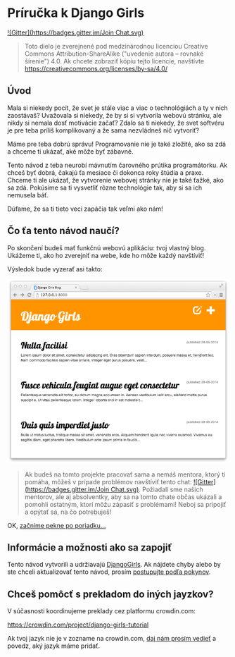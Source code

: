 # Príručka k Django Girls

[![Gitter](https://badges.gitter.im/Join Chat.svg)](https://gitter.im/DjangoGirls/tutorial?utm_source=badge&utm_medium=badge&utm_campaign=pr-badge&utm_content=badge)

> Toto dielo je zverejnené pod medzinárodnou licenciou Creative Commons Attribution-ShareAlike ("uvedenie autora – rovnaké šírenie") 4.0. Ak chcete zobraziť kópiu tejto licencie, navštívte https://creativecommons.org/licenses/by-sa/4.0/

## Úvod

Mala si niekedy pocit, že svet je stále viac a viac o technológiách a ty v nich zaostávaš? Uvažovala si niekedy, že by si si vytvorila webovú stránku, ale nikdy si nemala dosť motivácie začať? Zdalo sa ti niekedy, že svet softvéru je pre teba príliš komplikovaný a že sama nezvládneš nič vytvoriť?

Máme pre teba dobrú správu! Programovanie nie je také zložité, ako sa zdá a chceme ti ukázať, aké môže byť zábavné.

Tento návod z teba neurobí mávnutím čarovného prútika programátorku. Ak chceš byť dobrá, čakajú ťa mesiace či dokonca roky štúdia a praxe. Chceme ti ale ukázať, že vytvorenie webovej stránky nie je také ťažké, ako sa zdá. Pokúsime sa ti vysvetliť rôzne technológie tak, aby si sa ich nemusela báť.

Dúfame, že sa ti tieto veci zapáčia tak veľmi ako nám!

## Čo ťa tento návod naučí?

Po skončení budeš mať funkčnú webovú aplikáciu: tvoj vlastný blog. Ukážeme ti, ako ho zverejniť na webe, kde ho môže každý navštíviť!

Výsledok bude vyzerať asi takto:

![Obrázok 0.1][2]

 [2]: images/application.png

> Ak budeš na tomto projekte pracovať sama a nemáš mentora, ktorý ti pomáha, môžeš v prípade problémov navštíviť tento chat: [![Gitter](https://badges.gitter.im/Join Chat.svg)](https://gitter.im/DjangoGirls/tutorial?utm_source=badge&utm_medium=badge&utm_campaign=pr-badge&utm_content=badge). Požiadali sme našich mentorov, ale aj absolventky, aby sa na tomto chate občas ukázali a pomohli ostatným, ktorí môžu zápasiť s problémami! Neboj sa pripojiť a opýtať sa, na čo potrebuješ!

OK, [začnime pekne po poriadku...][3]

 [3]: ./how_the_internet_works/README.md

## Informácie a možnosti ako sa zapojiť

Tento návod vytvorili a udržiavajú [DjangoGirls][4]. Ak nájdete chyby alebo by ste chceli aktualizovať tento návod, prosím [postupujte podľa pokynov][5].

 [4]: https://djangogirls.org/
 [5]: https://github.com/DjangoGirls/tutorial/blob/master/README.md

## Chceš pomôcť s prekladom do iných jayzkov?

V súčasnosti koordinujeme preklady cez platformu crowdin.com:

https://crowdin.com/project/django-girls-tutorial

Ak tvoj jazyk nie je v zozname na crowdin.com, [daj nám prosím vedieť][6] a povedz, aký jazyk máme pridať.

 [6]: https://github.com/DjangoGirls/tutorial/issues/new
